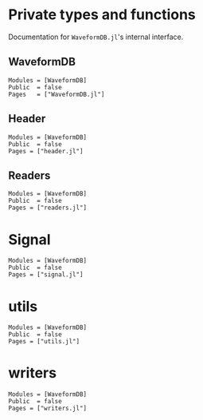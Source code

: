 # Private types and functions

Documentation for `WaveformDB.jl`'s internal interface.

## WaveformDB

```@autodocs
Modules = [WaveformDB]
Public  = false
Pages   = ["WaveformDB.jl"]
```

## Header

```@autodocs
Modules = [WaveformDB]
Public  = false
Pages = ["header.jl"]
```

## Readers

```@autodocs
Modules = [WaveformDB]
Public  = false
Pages = ["readers.jl"]
```

# Signal

```@autodocs
Modules = [WaveformDB]
Public  = false
Pages = ["signal.jl"]
```
# utils

```@autodocs
Modules = [WaveformDB]
Public  = false
Pages = ["utils.jl"]
```
# writers

```@autodocs
Modules = [WaveformDB]
Public  = false
Pages = ["writers.jl"]
```

